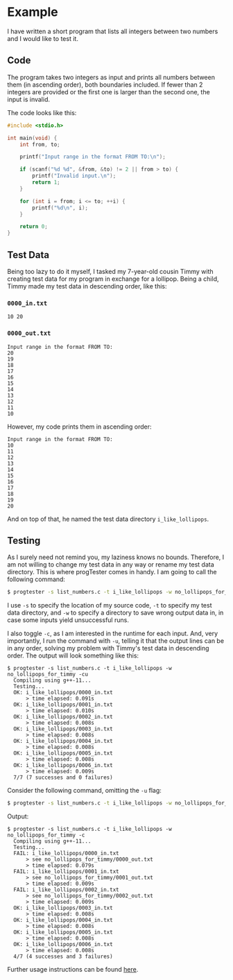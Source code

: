 
# Example
I have written a short program that lists all integers between two numbers and I would like to test it.

## Code
The program takes two integers as input and prints all numbers between them (in ascending order), both boundaries included. If fewer than 2 integers are provided or the first one is larger than the second one, the input is invalid.

The code looks like this:
```c
#include <stdio.h>

int main(void) {
	int from, to;

	printf("Input range in the format FROM TO:\n");

	if (scanf("%d %d", &from, &to) != 2 || from > to) {
		printf("Invalid input.\n");
		return 1;
	}

	for (int i = from; i <= to; ++i) {
		printf("%d\n", i);
	}

	return 0;
}
```

## Test Data
Being too lazy to do it myself, I tasked my 7-year-old cousin Timmy with creating test data for my program in exchange for a lollipop. Being a child, Timmy made my test data in descending order, like this:
### `0000_in.txt`
```
10 20
```
### `0000_out.txt`
```
Input range in the format FROM TO:
20
19
18
17
16
15
14
13
12
11
10
```

However, my code prints them in ascending order:
```
Input range in the format FROM TO:
10
11
12
13
14
15
16
17
18
19
20
```
And on top of that, he named the test data directory `i_like_lollipops`.

## Testing
As I surely need not remind you, my laziness knows no bounds. Therefore, I am not willing to change my test data in any way or rename my test data directory. This is where progTester comes in handy. I am going to call the following command:
```bash
$ progtester -s list_numbers.c -t i_like_lollipops -w no_lollipops_for_timmy -cu
```
I use `-s` to specify the location of my source code, `-t` to specify my test data directory, and `-w` to specify a directory to save wrong output data in, in case some inputs yield unsuccessful runs.

I also toggle `-c`, as I am interested in the runtime for each input. And, very importantly, I run the command with `-u`, telling it that the output lines can be in any order, solving my problem with Timmy's test data in descending order. The output will look something like this:
```
$ progtester -s list_numbers.c -t i_like_lollipops -w no_lollipops_for_timmy -cu
  Compiling using g++-11...
  Testing...
  OK: i_like_lollipops/0000_in.txt
      > time elapsed: 0.091s
  OK: i_like_lollipops/0001_in.txt
      > time elapsed: 0.010s
  OK: i_like_lollipops/0002_in.txt
      > time elapsed: 0.008s
  OK: i_like_lollipops/0003_in.txt
      > time elapsed: 0.008s
  OK: i_like_lollipops/0004_in.txt
      > time elapsed: 0.008s
  OK: i_like_lollipops/0005_in.txt
      > time elapsed: 0.008s
  OK: i_like_lollipops/0006_in.txt
      > time elapsed: 0.009s
  7/7 (7 successes and 0 failures)
```
Consider the following command, omitting the `-u` flag:
```bash
$ progtester -s list_numbers.c -t i_like_lollipops -w no_lollipops_for_timmy -c
```
Output:
```
$ progtester -s list_numbers.c -t i_like_lollipops -w no_lollipops_for_timmy -c
  Compiling using g++-11...
  Testing...
  FAIL: i_like_lollipops/0000_in.txt
      > see no_lollipops_for_timmy/0000_out.txt
      > time elapsed: 0.079s
  FAIL: i_like_lollipops/0001_in.txt
      > see no_lollipops_for_timmy/0001_out.txt
      > time elapsed: 0.009s
  FAIL: i_like_lollipops/0002_in.txt
      > see no_lollipops_for_timmy/0002_out.txt
      > time elapsed: 0.009s
  OK: i_like_lollipops/0003_in.txt
      > time elapsed: 0.008s
  OK: i_like_lollipops/0004_in.txt
      > time elapsed: 0.008s
  OK: i_like_lollipops/0005_in.txt
      > time elapsed: 0.008s
  OK: i_like_lollipops/0006_in.txt
      > time elapsed: 0.008s
  4/7 (4 successes and 3 failures)
```
Further usage instructions can be found [here](https://github.com/ProkopHanzl/progTester#Usage).
